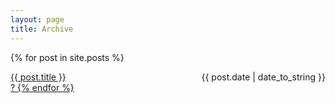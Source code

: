 ```yaml
---
layout: page
title: Archive
---
```


<!-- ## Blog Posts -->

<!-- {% for post in site.posts %}
  * {{ post.date | date_to_string }} &raquo; [ {{ post.title }} ]({{ post.url }})
{% endfor %} -->

{% for post in site.posts %}

<div>
  <span style="float: left;"><a href="{{ post.url }}">{{ post.title }}</span>
  <span style="float: right;">{{ post.date | date_to_string }}</span>
</div>
<div style="clear: both;"></div>?
{% endfor %}